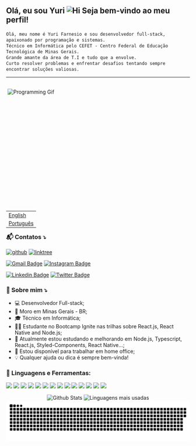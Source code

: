 ## Olá, eu sou Yuri <img alt="Hi" src="https://user-images.githubusercontent.com/45167583/139305531-7ed490be-3a5a-4379-aae6-408484d795cd.gif" width="30px" /> Seja bem-vindo ao meu perfil!

```
Olá, meu nome é Yuri Farnesio e sou desenvolvedor full-stack, apaixonado por programação e sistemas.
Técnico em Informática pelo CEFET - Centro Federal de Educação Tecnológica de Minas Gerais.
Grande amante da área de T.I e tudo que a envolve.
Curto resolver problemas e enfrentar desafios tentando sempre encontrar soluções valiosas.
```

---

<br />

<img align="right" alt="Programming Gif" src="https://user-images.githubusercontent.com/45167583/139320042-8890e584-2e65-4733-ace9-96cecdcef171.gif" width="500" height="320" />
  
<table align="left">
  <tr><td><a href="README.md">English</a></td></tr>
  <tr><td><a href="README_PT-BR.md">Português</a></td></tr>
</table>

<br />
<br />
<br />
<br />

### 📬 Contatos ⤵️

[![github](https://img.shields.io/badge/GitHub-000000?style=for-the-badge&logo=GitHub&logoColor=white)](https://github.com/YuriFarnesio)
[![linktree](https://img.shields.io/badge/linktree-333333?style=for-the-badge&logo=linktree&logoColor=white)](https://linktr.ee/YuriFarnesio)

[![Gmail Badge](https://img.shields.io/badge/Gmail-D14836?style=for-the-badge&logo=gmail&logoColor=white&link=mailto:yuri.farnesio@gmail.com)](mailto:yuri.farnesio@gmail.com)
[![Instagram Badge](https://img.shields.io/badge/instagram-E4405F?style=for-the-badge&logo=instagram&logoColor=white&link=https://github.com/yurifarnesio)](https://www.instagram.com/yurifarnesio/)

[![Linkedin Badge](https://img.shields.io/badge/Linkedin-0077B5?style=for-the-badge&logo=Linkedin&logoColor=white&link=https://github.com/yurifarnesio)](https://www.linkedin.com/in/yurifarnesio/)
[![Twitter Badge](https://img.shields.io/badge/Twitter-1DA1F2?style=for-the-badge&logo=twitter&logoColor=white&link=https://twitter.com/YFarnesio)](https://twitter.com/YFarnesio)

### 🚀 Sobre mim ⤵️

- 💻 Desenvolvedor Full-stack;
- 📌 Moro em Minas Gerais - BR;
- 🎓 Técnico em Informática;
- 👨‍🎓 Estudante no Bootcamp Ignite nas trilhas sobre React.js, React Native and Node.js;
- 🔭 Atualmente estou estudando e melhorando em Node.js, Typescript, React.js, Styled-Components, React Native...;
- 💬 Estou disponível para trabalhar em home office;
- 💡 Qualquer ajuda ou dica é sempre bem-vinda!
  <br />

### 💼 Linguagens e Ferramentas:

<div style="display: inline_block">
  <code><img height="25" src="https://www.vectorlogo.zone/logos/w3_html5/w3_html5-icon.svg"></code>
  <code><img height="25" src="https://www.vectorlogo.zone/logos/w3_css/w3_css-icon.svg"></code>
  <code><img height="25" src="https://www.vectorlogo.zone/logos/sass-lang/sass-lang-icon.svg"></code>
  <code><img height="25" src="https://cdn.jsdelivr.net/gh/devicons/devicon/icons/javascript/javascript-original.svg"></code>
  <code><img height="25" src="https://www.vectorlogo.zone/logos/typescriptlang/typescriptlang-icon.svg"></code>
  <code><img height="25" src="https://www.vectorlogo.zone/logos/reactjs/reactjs-icon.svg"></code>
  <code><img height="25" src="https://www.vectorlogo.zone/logos/nodejs/nodejs-icon.svg"></code>
  <code><img height="25" src="https://www.vectorlogo.zone/logos/mongodb/mongodb-icon.svg"></code>
  <code><img height="25" src="https://www.vectorlogo.zone/logos/mysql/mysql-official.svg"></code>
  <code><img height="25" src="https://www.vectorlogo.zone/logos/visualstudio_code/visualstudio_code-icon.svg"></code>
  <code><img height="25" src="https://www.vectorlogo.zone/logos/figma/figma-icon.svg"></code>
  <code><img height="25" src="https://www.vectorlogo.zone/logos/git-scm/git-scm-icon.svg"></code>
  <code><img height="25" src="https://www.vectorlogo.zone/logos/gitlab/gitlab-icon.svg"></code>
  <code><img height="25" src="https://www.vectorlogo.zone/logos/github/github-tile.svg"></code>
</div>

<p align="center" >
  <img width="400" height="180em" src="https://github-readme-stats.vercel.app/api?username=YuriFarnesio&theme=dracula&show_icons=true" alt="Github Stats"/>
  <img width="400" height="180em" src="https://github-readme-stats.vercel.app/api/top-langs/?username=YuriFarnesio&theme=dracula&layout=compact" alt="Linguagens mais usadas" />
  <br />
  <img src="https://github.com/YuriFarnesio/YuriFarnesio/blob/output/github-contribution-grid-snake.svg" alt="Snake Animation" />
</p>

